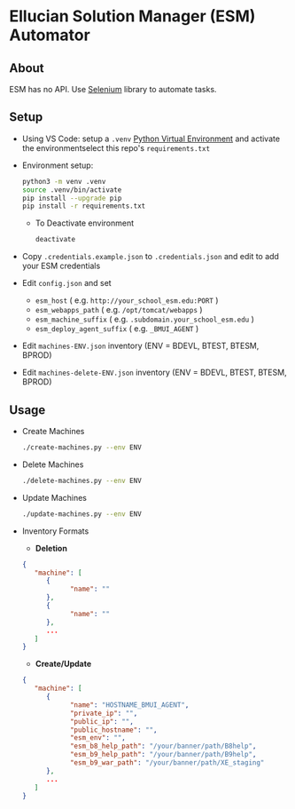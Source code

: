 # Ellucian Solution Manager (ESM) Automator

## About

ESM has no API. Use [Selenium](https://www.selenium.dev/) library to automate tasks.

## Setup

* Using VS Code: setup a `.venv` [Python Virtual Environment](https://code.visualstudio.com/docs/python/environments#_using-the-create-environment-command) and  activate the environmentselect this repo's `requirements.txt`
* Environment setup:

   ```bash
   python3 -m venv .venv
   source .venv/bin/activate
   pip install --upgrade pip
   pip install -r requirements.txt
   ```

  * To Deactivate environment

     ```bash
     deactivate
     ```

* Copy `.credentials.example.json` to `.credentials.json` and edit to add your ESM credentials
* Edit `config.json` and set 
  * `esm_host` ( e.g. `http://your_school_esm.edu:PORT` )
  * `esm_webapps_path` ( e.g. `/opt/tomcat/webapps` )
  * `esm_machine_suffix` ( e.g. `.subdomain.your_school_esm.edu` )
  * `esm_deploy_agent_suffix` ( e.g. `_BMUI_AGENT` )
* Edit `machines-ENV.json` inventory (ENV = BDEVL, BTEST, BTESM, BPROD)
* Edit `machines-delete-ENV.json` inventory (ENV = BDEVL, BTEST, BTESM, BPROD)

## Usage

* Create Machines

   ```bash
   ./create-machines.py --env ENV
   ```

* Delete Machines

  ```bash
  ./delete-machines.py --env ENV
  ```

* Update Machines

  ```bash
  ./update-machines.py --env ENV
  ```

* Inventory Formats
  * **Deletion**

   ```json
   {
      "machine": [
         {
               "name": ""
         },
         {
               "name": ""
         },
         ...
      ]
   }
   ```

  * **Create/Update**

   ```json
   {
      "machine": [
         {
               "name": "HOSTNAME_BMUI_AGENT",
               "private_ip": "",
               "public_ip": "",
               "public_hostname": "",
               "esm_env": "",
               "esm_b8_help_path": "/your/banner/path/B8help",
               "esm_b9_help_path": "/your/banner/path/B9help",
               "esm_b9_war_path": "/your/banner/path/XE_staging"
         },
         ...
      ]
   }
   ```
